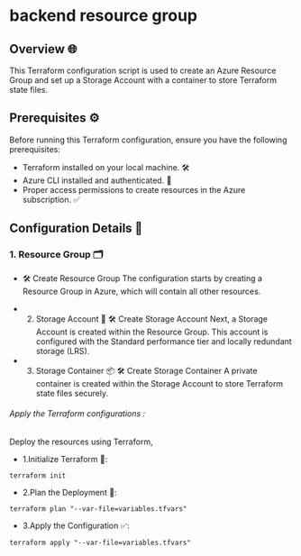 # backend resource group

## Overview 🌐

This Terraform configuration script is used to create an Azure Resource Group and set up a Storage Account with a container to store Terraform state files.

## Prerequisites ⚙️
Before running this Terraform configuration, ensure you have the following prerequisites:

- Terraform installed on your local machine. 🛠️
- Azure CLI installed and authenticated. 🔑
- Proper access permissions to create resources in the Azure subscription. ✅
## Configuration Details 📝
### 1. Resource Group 🗂️
- 🛠️ Create Resource Group
The configuration starts by creating a Resource Group in Azure, which will contain all other resources.

- 2. Storage Account 💾
🛠️ Create Storage Account
Next, a Storage Account is created within the Resource Group. This account is configured with the Standard performance tier and locally redundant storage (LRS).

- 3. Storage Container 📦
🛠️ Create Storage Container
A private container is created within the Storage Account to store Terraform state files securely.


###### Apply the Terraform configurations :
Deploy the resources using Terraform,
- 1.Initialize Terraform 🔄:
```
terraform init
```
- 2.Plan the Deployment 📝:

```
terraform plan "--var-file=variables.tfvars"
```
- 3.Apply the Configuration ✅:
```
terraform apply "--var-file=variables.tfvars"
```
